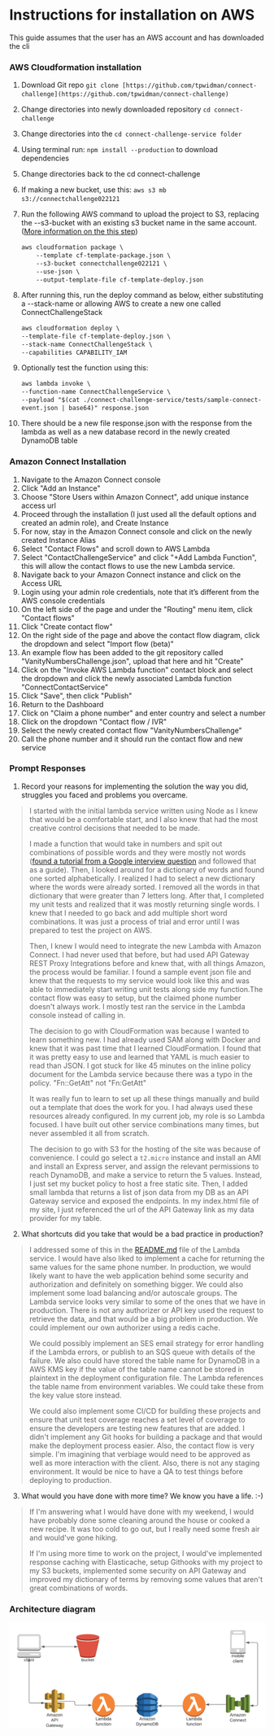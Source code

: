 # Instructions for installation on AWS

This guide assumes that the user has an AWS account and has downloaded the cli

### AWS Cloudformation installation

1.  Download Git repo `git clone [https://github.com/tpwidman/connect-challenge](https://github.com/tpwidman/connect-challenge)`
2.  Change directories into newly downloaded repository `cd connect-challenge`
3.  Change directories into the `cd connect-challenge-service folder`
4.  Using terminal run: `npm install --production` to download dependencies
5.  Change directories back to the cd connect-challenge
6.  If making a new bucket, use this: `aws s3 mb s3://connectchallenge022121`
7.  Run the following AWS command to upload the project to S3, replacing the --s3-bucket with an existing s3 bucket name in the same account. ([More information on the this step](https://docs.aws.amazon.com/AWSCloudFormation/latest/UserGuide/using-cfn-cli-package.html))
    ```
	aws cloudformation package \
        --template cf-template-package.json \
        --s3-bucket connectchallenge022121 \
        --use-json \
        --output-template-file cf-template-deploy.json
    ```
8.  After running this, run the deploy command as below, either substituting a --stack-name or allowing AWS to create a new one called ConnectChallengeStack
    ```
	aws cloudformation deploy \
    --template-file cf-template-deploy.json \
    --stack-name ConnectChallengeStack \
    --capabilities CAPABILITY_IAM
	```
9.  Optionally test the function using this:

    ```
	aws lambda invoke \
    --function-name ConnectChallengeService \
    --payload "$(cat ./connect-challenge-service/tests/sample-connect-event.json | base64)" response.json
	```
10.  There should be a new file response.json with the response from the lambda as well as a new database record in the newly created DynamoDB table
    

### Amazon Connect Installation

1.  Navigate to the Amazon Connect console
2.  Click "Add an Instance"
3.  Choose "Store Users within Amazon Connect", add unique instance access url
4.  Proceed through the installation (I just used all the default options and created an admin role), and Create Instance
5.  For now, stay in the Amazon Connect console and click on the newly created Instance Alias
6.  Select "Contact Flows" and scroll down to AWS Lambda
7.  Select "ContactChallengeService" and click "+Add Lambda Function", this will allow the contact flows to use the new Lambda service.
8.  Navigate back to your Amazon Connect instance and click on the Access URL
9.  Login using your admin role credentials, note that it’s different from the AWS console credentials
10.  On the left side of the page and under the "Routing" menu item, click "Contact flows"
11.  Click "Create contact flow"
12.  On the right side of the page and above the contact flow diagram, click the dropdown and select "Import flow (beta)"
13.  An example flow has been added to the git repository called "VanityNumbersChallenge.json", upload that here and hit "Create"
14.  Click on the "Invoke AWS Lambda function" contact block and select the dropdown and click the newly associated Lambda function "ConnectContactService"
15.  Click "Save", then click "Publish"
16.  Return to the Dashboard
17.  Click on "Claim a phone number" and enter country and select a number
18.  Click on the dropdown "Contact flow / IVR"
19.  Select the newly created contact flow "VanityNumbersChallenge"
20.  Call the phone number and it should run the contact flow and new service

### Prompt Responses
1. Record your reasons for implementing the solution the way you did, struggles you faced and problems you overcame.
> I started with the initial lambda service written using Node as I knew that would be a comfortable start, and I also knew that had the most creative control decisions that needed to be made. 
> 
> I made a function that would take in numbers and spit out combinations of possible words and they were mostly not words ([found a tutorial from a Google interview question](https://www.youtube.com/watch?v=21OuwqIC56E) and followed that as a guide). Then, I looked around for a dictionary of words and found one sorted alphabetically. I realized I had to select a new dictionary where the words were already sorted. I removed all the words in that dictionary that were greater than 7 letters long. After that, I completed my unit tests and realized that it was mostly returning single words. I knew that I needed to go back and add multiple short word combinations. It was just a process of trial and error until I was prepared to test the project on AWS.
> 
> Then, I knew I would need to integrate the new Lambda with Amazon Connect. I had never used that before, but had used API Gateway REST Proxy Integrations before and knew that, with all things Amazon, the process would be familiar. I found a sample event json file and knew that the requests to my service would look like this and was able to immediately start writing unit tests along side my function.The contact flow was easy to setup, but the claimed phone number doesn't always work. I mostly test ran the service in the Lambda console instead of calling in.
> 
> The decision to go with CloudFormation was because I wanted to learn something new. I had already used SAM along with Docker and knew that it was past time that I learned CloudFormation. I found that it was pretty easy to use and learned that YAML is much easier to read than JSON. I got stuck for like 45 minutes on the inline policy document for the Lambda service because there was a typo in the policy. "Fn::GetAtt" not "Fn:GetAtt"
> 
> It was really fun to learn to set up all these things manually and build out a template that does the work for you. I had always used these resources already configured. In my current job, my role is so Lambda focused. I have built out other service combinations many times, but never assembled it all from scratch.
> 
> The decision to go with S3 for the hosting of the site was because of convenience. I could go select a `t2.micro` instance and install an AMI and install an Express server, and assign the relevant permissions to reach DynamoDB, and make a service to return the 5 values. Instead, I just set my bucket policy to host a free static site. Then, I added small lambda that returns a list of json data from my DB as an API Gateway service and exposed the endpoints. In my index.html file of my site, I just referenced the url of the API Gateway link as my data provider for my table.
2. What shortcuts did you take that would be a bad practice in production?
> I addressed some of this in the [README.md](https://github.com/tpwidman/connect-challenge/tree/main/connect-challenge-service) file of the Lambda service. I would have also liked to implement a cache for returning the same values for the same phone number. In production, we would likely want to have the web application behind some security and authorization and definitely on something bigger. We could also implement some load balancing and/or autoscale groups. The Lambda service looks very similar to some of the ones that we have in production. There is not any authorizer or API key used the request to retrieve the data, and that would be a big problem in production. We could implement our own authorizer using a redis cache.
>
>We could possibly implement an SES email strategy for error handling if the Lambda errors, or publish to an SQS queue with details of the failure. We also could have stored the table name for DynamoDB in a AWS KMS key if the value of the table name cannot be stored in plaintext in the deployment configuration file. The Lambda references the table name from environment variables. We could take these from the key value store instead. 
>
>We could also implement some CI/CD for building these projects and ensure that unit test coverage reaches a set level of coverage to ensure the developers are testing new features that are added. I didn't implement any Git hooks for building a package and that would make the deployment process easier. Also, the contact flow is very simple. I'm imagining that verbiage would need to be approved as well as more interaction with the client. Also, there is not any staging environment. It would be nice to have a QA to test things before deploying to production.
3. What would you have done with more time? We know you have a life. :-)
> If I'm answering what I would have done with my weekend, I would have probably done some cleaning around the house or cooked a new recipe. It was too cold to go out, but I really need some fresh air and would've gone hiking.
>
>If I'm using more time to work on the project, I would've implemented response caching with Elasticache, setup Githooks with my project to my S3 buckets, implemented some security on API Gateway and improved my dictionary of terms by removing some values that aren't great combinations of words.

### Architecture diagram
![architecture-diagram](https://github.com/tpwidman/connect-challenge/blob/main/Connect%20flow%20diagram.png)